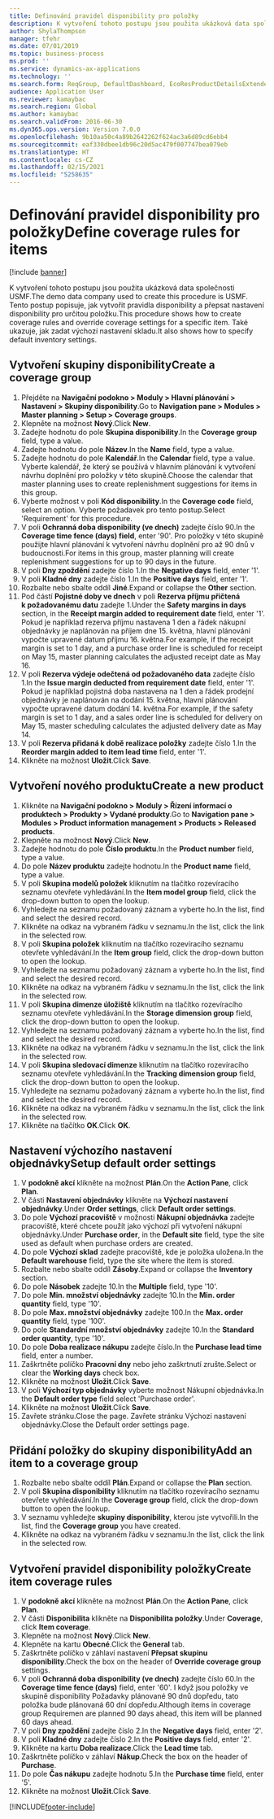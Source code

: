 ```yaml
---
title: Definování pravidel disponibility pro položky
description: K vytvoření tohoto postupu jsou použita ukázková data společnosti USMF.
author: ShylaThompson
manager: tfehr
ms.date: 07/01/2019
ms.topic: business-process
ms.prod: ''
ms.service: dynamics-ax-applications
ms.technology: ''
ms.search.form: ReqGroup, DefaultDashboard, EcoResProductDetailsExtended, EcoResProductCreate, InventItemOrderSetup, ReqItemTable
audience: Application User
ms.reviewer: kamaybac
ms.search.region: Global
ms.author: kamaybac
ms.search.validFrom: 2016-06-30
ms.dyn365.ops.version: Version 7.0.0
ms.openlocfilehash: 9b10aa50c4a89b2642262f624ac3a6d89cd6ebb4
ms.sourcegitcommit: eaf330dbee1db96c20d5ac479f007747bea079eb
ms.translationtype: HT
ms.contentlocale: cs-CZ
ms.lasthandoff: 02/15/2021
ms.locfileid: "5258635"
---
```

# <a name="define-coverage-rules-for-items"></a><span data-ttu-id="e5531-103">Definování pravidel disponibility pro položky</span><span class="sxs-lookup"><span data-stu-id="e5531-103">Define coverage rules for items</span></span>

[!include [banner](../../includes/banner.md)]

<span data-ttu-id="e5531-104">K vytvoření tohoto postupu jsou použita ukázková data společnosti USMF.</span><span class="sxs-lookup"><span data-stu-id="e5531-104">The demo data company used to create this procedure is USMF.</span></span> <span data-ttu-id="e5531-105">Tento postup popisuje, jak vytvořit pravidla disponibility a přepsat nastavení disponibility pro určitou položku.</span><span class="sxs-lookup"><span data-stu-id="e5531-105">This procedure shows how to create coverage rules and override coverage settings for a specific item.</span></span> <span data-ttu-id="e5531-106">Také ukazuje, jak zadat výchozí nastavení skladu.</span><span class="sxs-lookup"><span data-stu-id="e5531-106">It also shows how to specify default inventory settings.</span></span>


## <a name="create-a-coverage-group"></a><span data-ttu-id="e5531-107">Vytvoření skupiny disponibility</span><span class="sxs-lookup"><span data-stu-id="e5531-107">Create a coverage group</span></span>
1. <span data-ttu-id="e5531-108">Přejděte na **Navigační podokno > Moduly > Hlavní plánování > Nastavení > Skupiny disponibility**.</span><span class="sxs-lookup"><span data-stu-id="e5531-108">Go to **Navigation pane > Modules > Master planning > Setup > Coverage groups**.</span></span>
2. <span data-ttu-id="e5531-109">Klepněte na možnost **Nový**.</span><span class="sxs-lookup"><span data-stu-id="e5531-109">Click **New**.</span></span>
3. <span data-ttu-id="e5531-110">Zadejte hodnotu do pole **Skupina disponibility**.</span><span class="sxs-lookup"><span data-stu-id="e5531-110">In the **Coverage group** field, type a value.</span></span>
4. <span data-ttu-id="e5531-111">Zadejte hodnotu do pole **Název**.</span><span class="sxs-lookup"><span data-stu-id="e5531-111">In the **Name** field, type a value.</span></span>
5. <span data-ttu-id="e5531-112">Zadejte hodnotu do pole **Kalendář**.</span><span class="sxs-lookup"><span data-stu-id="e5531-112">In the **Calendar** field, type a value.</span></span> <span data-ttu-id="e5531-113">Vyberte kalendář, že který se používá v hlavním plánování k vytvoření návrhu doplnění pro položky v této skupině.</span><span class="sxs-lookup"><span data-stu-id="e5531-113">Choose the calendar that master planning uses to create replenishment suggestions for items in this group.</span></span>  
6. <span data-ttu-id="e5531-114">Vyberte možnost v poli **Kód disponibility**.</span><span class="sxs-lookup"><span data-stu-id="e5531-114">In the **Coverage code** field, select an option.</span></span> <span data-ttu-id="e5531-115">Vyberte požadavek pro tento postup.</span><span class="sxs-lookup"><span data-stu-id="e5531-115">Select 'Requirement' for this procedure.</span></span>  
7. <span data-ttu-id="e5531-116">V poli **Ochranná doba disponibility (ve dnech)** zadejte číslo 90.</span><span class="sxs-lookup"><span data-stu-id="e5531-116">In the **Coverage time fence (days) field**, enter '90'.</span></span> <span data-ttu-id="e5531-117">Pro položky v této skupině použijte hlavní plánování k vytvoření návrhu doplnění pro až 90 dnů v budoucnosti.</span><span class="sxs-lookup"><span data-stu-id="e5531-117">For items in this group, master planning will create replenishment suggestions for up to 90 days in the future.</span></span>  
8. <span data-ttu-id="e5531-118">V poli **Dny zpoždění** zadejte číslo 1.</span><span class="sxs-lookup"><span data-stu-id="e5531-118">In the **Negative days** field, enter '1'.</span></span>
9. <span data-ttu-id="e5531-119">V poli **Kladné dny** zadejte číslo 1.</span><span class="sxs-lookup"><span data-stu-id="e5531-119">In the **Positive days** field, enter '1'.</span></span>
10. <span data-ttu-id="e5531-120">Rozbalte nebo sbalte oddíl **Jiné**.</span><span class="sxs-lookup"><span data-stu-id="e5531-120">Expand or collapse the **Other** section.</span></span>
11. <span data-ttu-id="e5531-121">Pod částí **Pojistné doby ve dnech** v poli **Rezerva příjmu přičtená k požadovanému datu** zadejte 1.</span><span class="sxs-lookup"><span data-stu-id="e5531-121">Under the **Safety margins in days** section, in the **Receipt margin added to requirement date** field, enter '1'.</span></span> <span data-ttu-id="e5531-122">Pokud je například rezerva příjmu nastavena 1 den a řádek nákupní objednávky je naplánován na příjem dne 15. května, hlavní plánování vypočte upravené datum příjmu 16. května.</span><span class="sxs-lookup"><span data-stu-id="e5531-122">For example, if the receipt margin is set to 1 day, and a purchase order line is scheduled for receipt on May 15, master planning calculates the adjusted receipt date as May 16.</span></span>  
12. <span data-ttu-id="e5531-123">V poli **Rezerva výdeje odečtená od požadovaného data** zadejte číslo 1.</span><span class="sxs-lookup"><span data-stu-id="e5531-123">In the **Issue margin deducted from requirement date** field, enter '1'.</span></span> <span data-ttu-id="e5531-124">Pokud je například pojistná doba nastavena na 1 den a řádek prodejní objednávky je naplánován na dodání 15. května, hlavní plánování vypočte upravené datum dodání 14. května.</span><span class="sxs-lookup"><span data-stu-id="e5531-124">For example, if the safety margin is set to 1 day, and a sales order line is scheduled for delivery on May 15, master scheduling calculates the adjusted delivery date as May 14.</span></span>  
13. <span data-ttu-id="e5531-125">V poli **Rezerva přidaná k době realizace položky** zadejte číslo 1.</span><span class="sxs-lookup"><span data-stu-id="e5531-125">In the **Reorder margin added to item lead time** field, enter '1'.</span></span>
14. <span data-ttu-id="e5531-126">Klikněte na možnost **Uložit**.</span><span class="sxs-lookup"><span data-stu-id="e5531-126">Click **Save**.</span></span>

## <a name="create-a-new-product"></a><span data-ttu-id="e5531-127">Vytvoření nového produktu</span><span class="sxs-lookup"><span data-stu-id="e5531-127">Create a new product</span></span>
1. <span data-ttu-id="e5531-128">Klikněte na **Navigační podokno > Moduly > Řízení informací o produktech > Produkty > Vydané produkty**.</span><span class="sxs-lookup"><span data-stu-id="e5531-128">Go to **Navigation pane > Modules > Product information management > Products > Released products**.</span></span>
2. <span data-ttu-id="e5531-129">Klepněte na možnost **Nový**.</span><span class="sxs-lookup"><span data-stu-id="e5531-129">Click **New**.</span></span>
3. <span data-ttu-id="e5531-130">Zadejte hodnotu do pole **Číslo produktu**.</span><span class="sxs-lookup"><span data-stu-id="e5531-130">In the **Product number** field, type a value.</span></span>
4. <span data-ttu-id="e5531-131">Do pole **Název produktu** zadejte hodnotu.</span><span class="sxs-lookup"><span data-stu-id="e5531-131">In the **Product name** field, type a value.</span></span>
5. <span data-ttu-id="e5531-132">V poli **Skupina modelů položek** kliknutím na tlačítko rozevíracího seznamu otevřete vyhledávání.</span><span class="sxs-lookup"><span data-stu-id="e5531-132">In the **Item model group** field, click the drop-down button to open the lookup.</span></span>
6. <span data-ttu-id="e5531-133">Vyhledejte na seznamu požadovaný záznam a vyberte ho.</span><span class="sxs-lookup"><span data-stu-id="e5531-133">In the list, find and select the desired record.</span></span>
7. <span data-ttu-id="e5531-134">Klikněte na odkaz na vybraném řádku v seznamu.</span><span class="sxs-lookup"><span data-stu-id="e5531-134">In the list, click the link in the selected row.</span></span>
8. <span data-ttu-id="e5531-135">V poli **Skupina položek** kliknutím na tlačítko rozevíracího seznamu otevřete vyhledávání.</span><span class="sxs-lookup"><span data-stu-id="e5531-135">In the **Item group** field, click the drop-down button to open the lookup.</span></span>
9. <span data-ttu-id="e5531-136">Vyhledejte na seznamu požadovaný záznam a vyberte ho.</span><span class="sxs-lookup"><span data-stu-id="e5531-136">In the list, find and select the desired record.</span></span>
10. <span data-ttu-id="e5531-137">Klikněte na odkaz na vybraném řádku v seznamu.</span><span class="sxs-lookup"><span data-stu-id="e5531-137">In the list, click the link in the selected row.</span></span>
11. <span data-ttu-id="e5531-138">V poli **Skupina dimenze úložiště** kliknutím na tlačítko rozevíracího seznamu otevřete vyhledávání.</span><span class="sxs-lookup"><span data-stu-id="e5531-138">In the **Storage dimension group** field, click the drop-down button to open the lookup.</span></span>
12. <span data-ttu-id="e5531-139">Vyhledejte na seznamu požadovaný záznam a vyberte ho.</span><span class="sxs-lookup"><span data-stu-id="e5531-139">In the list, find and select the desired record.</span></span>
13. <span data-ttu-id="e5531-140">Klikněte na odkaz na vybraném řádku v seznamu.</span><span class="sxs-lookup"><span data-stu-id="e5531-140">In the list, click the link in the selected row.</span></span>
14. <span data-ttu-id="e5531-141">V poli **Skupina sledovací dimenze** kliknutím na tlačítko rozevíracího seznamu otevřete vyhledávání.</span><span class="sxs-lookup"><span data-stu-id="e5531-141">In the **Tracking dimension group** field, click the drop-down button to open the lookup.</span></span>
15. <span data-ttu-id="e5531-142">Vyhledejte na seznamu požadovaný záznam a vyberte ho.</span><span class="sxs-lookup"><span data-stu-id="e5531-142">In the list, find and select the desired record.</span></span>
16. <span data-ttu-id="e5531-143">Klikněte na odkaz na vybraném řádku v seznamu.</span><span class="sxs-lookup"><span data-stu-id="e5531-143">In the list, click the link in the selected row.</span></span>
17. <span data-ttu-id="e5531-144">Klikněte na tlačítko **OK**.</span><span class="sxs-lookup"><span data-stu-id="e5531-144">Click **OK**.</span></span>

## <a name="setup-default-order-settings"></a><span data-ttu-id="e5531-145">Nastavení výchozího nastavení objednávky</span><span class="sxs-lookup"><span data-stu-id="e5531-145">Setup default order settings</span></span>
1. <span data-ttu-id="e5531-146">V **podokně akcí** klikněte na možnost **Plán**.</span><span class="sxs-lookup"><span data-stu-id="e5531-146">On the **Action Pane**, click **Plan**.</span></span>
2. <span data-ttu-id="e5531-147">V části **Nastavení objednávky** klikněte na **Výchozí nastavení objednávky**.</span><span class="sxs-lookup"><span data-stu-id="e5531-147">Under **Order settings**, click **Default order settings**.</span></span>
3. <span data-ttu-id="e5531-148">Do pole **Výchozí pracoviště** v možnosti **Nákupní objednávka** zadejte pracoviště, které chcete použít jako výchozí při vytvoření nákupní objednávky.</span><span class="sxs-lookup"><span data-stu-id="e5531-148">Under **Purchase order**, in the **Default site** field, type the site used as default when purchase orders are created.</span></span>
4. <span data-ttu-id="e5531-149">Do pole **Výchozí sklad** zadejte pracoviště, kde je položka uložena.</span><span class="sxs-lookup"><span data-stu-id="e5531-149">In the **Default warehouse** field, type the site where the item is stored.</span></span>
5. <span data-ttu-id="e5531-150">Rozbalte nebo sbalte oddíl **Zásoby**.</span><span class="sxs-lookup"><span data-stu-id="e5531-150">Expand or collapse the **Inventory** section.</span></span>
6. <span data-ttu-id="e5531-151">Do pole **Násobek** zadejte 10.</span><span class="sxs-lookup"><span data-stu-id="e5531-151">In the **Multiple** field, type '10'.</span></span>
7. <span data-ttu-id="e5531-152">Do pole **Min. množství objednávky** zadejte 10.</span><span class="sxs-lookup"><span data-stu-id="e5531-152">In the **Min. order quantity** field, type '10'.</span></span>
8. <span data-ttu-id="e5531-153">Do pole **Max. množství objednávky** zadejte 100.</span><span class="sxs-lookup"><span data-stu-id="e5531-153">In the **Max. order quantity** field, type '100'.</span></span>
9. <span data-ttu-id="e5531-154">Do pole **Standardní množství objednávky** zadejte 10.</span><span class="sxs-lookup"><span data-stu-id="e5531-154">In the **Standard order quantity**, type '10'.</span></span>
10. <span data-ttu-id="e5531-155">Do pole **Doba realizace nákupu** zadejte číslo.</span><span class="sxs-lookup"><span data-stu-id="e5531-155">In the **Purchase lead time** field, enter a number.</span></span>
11. <span data-ttu-id="e5531-156">Zaškrtněte políčko **Pracovní dny** nebo jeho zaškrtnutí zrušte.</span><span class="sxs-lookup"><span data-stu-id="e5531-156">Select or clear the **Working days** check box.</span></span>
12. <span data-ttu-id="e5531-157">Klikněte na možnost **Uložit**.</span><span class="sxs-lookup"><span data-stu-id="e5531-157">Click **Save**.</span></span>
13. <span data-ttu-id="e5531-158">V poli **Výchozí typ objednávky** vyberte možnost Nákupní objednávka.</span><span class="sxs-lookup"><span data-stu-id="e5531-158">In the **Default order type** field select 'Purchase order'.</span></span>
14. <span data-ttu-id="e5531-159">Klikněte na možnost **Uložit**.</span><span class="sxs-lookup"><span data-stu-id="e5531-159">Click **Save**.</span></span>
15. <span data-ttu-id="e5531-160">Zavřete stránku.</span><span class="sxs-lookup"><span data-stu-id="e5531-160">Close the page.</span></span> <span data-ttu-id="e5531-161">Zavřete stránku Výchozí nastavení objednávky.</span><span class="sxs-lookup"><span data-stu-id="e5531-161">Close the Default order settings page.</span></span>  

## <a name="add-an-item-to-a-coverage-group"></a><span data-ttu-id="e5531-162">Přidání položky do skupiny disponibility</span><span class="sxs-lookup"><span data-stu-id="e5531-162">Add an item to a coverage group</span></span>
1. <span data-ttu-id="e5531-163">Rozbalte nebo sbalte oddíl **Plán**.</span><span class="sxs-lookup"><span data-stu-id="e5531-163">Expand or collapse the **Plan** section.</span></span>
2. <span data-ttu-id="e5531-164">V poli **Skupina disponibility** kliknutím na tlačítko rozevíracího seznamu otevřete vyhledávání.</span><span class="sxs-lookup"><span data-stu-id="e5531-164">In the **Coverage group** field, click the drop-down button to open the lookup.</span></span>
3. <span data-ttu-id="e5531-165">V seznamu vyhledejte **skupiny disponibility**, kterou jste vytvořili.</span><span class="sxs-lookup"><span data-stu-id="e5531-165">In the list, find the **Coverage group** you have created.</span></span>
4. <span data-ttu-id="e5531-166">Klikněte na odkaz na vybraném řádku v seznamu.</span><span class="sxs-lookup"><span data-stu-id="e5531-166">In the list, click the link in the selected row.</span></span>

## <a name="create-item-coverage-rules"></a><span data-ttu-id="e5531-167">Vytvoření pravidel disponibility položky</span><span class="sxs-lookup"><span data-stu-id="e5531-167">Create item coverage rules</span></span>
1. <span data-ttu-id="e5531-168">V **podokně akcí** klikněte na možnost **Plán**.</span><span class="sxs-lookup"><span data-stu-id="e5531-168">On the **Action Pane**, click **Plan**.</span></span>
2. <span data-ttu-id="e5531-169">V části **Disponibilita** klikněte na **Disponibilita položky**.</span><span class="sxs-lookup"><span data-stu-id="e5531-169">Under **Coverage**, click **Item coverage**.</span></span>
3. <span data-ttu-id="e5531-170">Klepněte na možnost **Nový**.</span><span class="sxs-lookup"><span data-stu-id="e5531-170">Click **New**.</span></span>
4. <span data-ttu-id="e5531-171">Klepněte na kartu **Obecné**.</span><span class="sxs-lookup"><span data-stu-id="e5531-171">Click the **General** tab.</span></span>
5. <span data-ttu-id="e5531-172">Zaškrtněte políčko v záhlaví nastavení **Přepsat skupinu disponibility**.</span><span class="sxs-lookup"><span data-stu-id="e5531-172">Check the box on the header of **Override coverage group** settings.</span></span>
6. <span data-ttu-id="e5531-173">V poli **Ochranná doba disponibility (ve dnech)** zadejte číslo 60.</span><span class="sxs-lookup"><span data-stu-id="e5531-173">In the **Coverage time fence (days)** field, enter '60'.</span></span> <span data-ttu-id="e5531-174">I když jsou položky ve skupině disponibility Požadavky plánované 90 dnů dopředu, tato položka bude plánovaná 60 dní dopředu.</span><span class="sxs-lookup"><span data-stu-id="e5531-174">Although items in coverage group Requiremen are planned 90 days ahead, this item will be planned 60 days ahead.</span></span>  
7. <span data-ttu-id="e5531-175">V poli **Dny zpoždění** zadejte číslo 2.</span><span class="sxs-lookup"><span data-stu-id="e5531-175">In the **Negative days** field, enter '2'.</span></span>
8. <span data-ttu-id="e5531-176">V poli **Kladné dny** zadejte číslo 2.</span><span class="sxs-lookup"><span data-stu-id="e5531-176">In the **Positive days** field, enter '2'.</span></span>
9. <span data-ttu-id="e5531-177">Klikněte na kartu **Doba realizace**.</span><span class="sxs-lookup"><span data-stu-id="e5531-177">Click the **Lead time** tab.</span></span>
10. <span data-ttu-id="e5531-178">Zaškrtněte políčko v záhlaví **Nákup**.</span><span class="sxs-lookup"><span data-stu-id="e5531-178">Check the box on the header of **Purchase**.</span></span>
11. <span data-ttu-id="e5531-179">Do pole **Čas nákupu** zadejte hodnotu 5.</span><span class="sxs-lookup"><span data-stu-id="e5531-179">In the **Purchase time** field, enter '5'.</span></span>
12. <span data-ttu-id="e5531-180">Klikněte na možnost **Uložit**.</span><span class="sxs-lookup"><span data-stu-id="e5531-180">Click **Save**.</span></span>



[!INCLUDE[footer-include](../../../includes/footer-banner.md)]